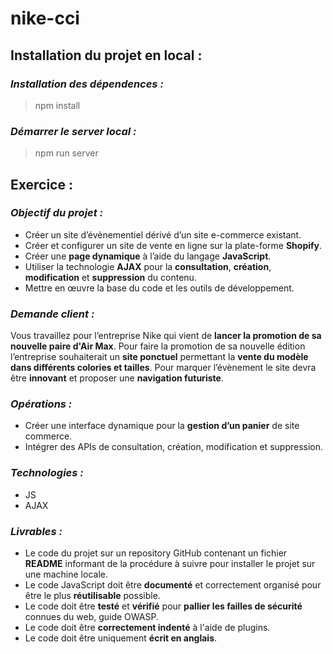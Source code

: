 # **nike-cci**

## **Installation du projet en local :**

### ***Installation des dépendences :***
> npm install

### ***Démarrer le server local :***
> npm run server

## **Exercice :**

### ***Objectif du projet :***
- Créer un site d’évènementiel dérivé d’un site e-commerce existant. 
- Créer et configurer un site de vente en ligne sur la plate-forme **Shopify**.
- Créer une **page dynamique** à l’aide du langage **JavaScript**.
- Utiliser la technologie **AJAX** pour la **consultation**, **création**, **modification** et **suppression** du contenu.
- Mettre en œuvre la base du code et les outils de développement.

### ***Demande client :***
Vous travaillez pour l’entreprise Nike qui vient de **lancer la promotion de sa nouvelle paire d'Air Max**. Pour faire la promotion de sa nouvelle édition l’entreprise souhaiterait un **site ponctuel** permettant la **vente du modèle dans différents colories et tailles**. Pour marquer l’évènement le site devra être **innovant** et proposer une **navigation futuriste**.

### ***Opérations :***
- Créer une interface dynamique pour la **gestion d’un panier** de site commerce.
- Intégrer des APIs de consultation, création, modification et suppression.

### ***Technologies :***
- JS
- AJAX

### ***Livrables :***
- Le code du projet sur un repository GitHub contenant un fichier **README** informant de la procédure à suivre pour installer le projet sur une machine locale.
- Le code JavaScript doit être **documenté** et correctement organisé pour être le plus **réutilisable** possible.
- Le code doit être **testé** et **vérifié** pour **pallier les failles de sécurité** connues du web, guide OWASP.
- Le code doit être **correctement indenté** à l'aide de plugins.
- Le code doit être uniquement **écrit en anglais**.